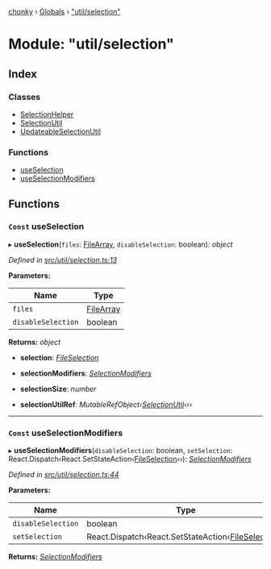 [chonky](../README.md) › [Globals](../globals.md) › ["util/selection"](_util_selection_.md)

# Module: "util/selection"

## Index

### Classes

* [SelectionHelper](../classes/_util_selection_.selectionhelper.md)
* [SelectionUtil](../classes/_util_selection_.selectionutil.md)
* [UpdateableSelectionUtil](../classes/_util_selection_.updateableselectionutil.md)

### Functions

* [useSelection](_util_selection_.md#const-useselection)
* [useSelectionModifiers](_util_selection_.md#const-useselectionmodifiers)

## Functions

### `Const` useSelection

▸ **useSelection**(`files`: [FileArray](_types_files_types_.md#filearray), `disableSelection`: boolean): *object*

*Defined in [src/util/selection.ts:13](https://github.com/TimboKZ/Chonky/blob/cb533b8/src/util/selection.ts#L13)*

**Parameters:**

Name | Type |
------ | ------ |
`files` | [FileArray](_types_files_types_.md#filearray) |
`disableSelection` | boolean |

**Returns:** *object*

* **selection**: *[FileSelection](../interfaces/_types_selection_types_.fileselection.md)*

* **selectionModifiers**: *[SelectionModifiers](../interfaces/_types_selection_types_.selectionmodifiers.md)*

* **selectionSize**: *number*

* **selectionUtilRef**: *MutableRefObject‹[SelectionUtil](../classes/_util_selection_.selectionutil.md)‹››*

___

### `Const` useSelectionModifiers

▸ **useSelectionModifiers**(`disableSelection`: boolean, `setSelection`: React.Dispatch‹React.SetStateAction‹[FileSelection](../interfaces/_types_selection_types_.fileselection.md)››): *[SelectionModifiers](../interfaces/_types_selection_types_.selectionmodifiers.md)*

*Defined in [src/util/selection.ts:44](https://github.com/TimboKZ/Chonky/blob/cb533b8/src/util/selection.ts#L44)*

**Parameters:**

Name | Type |
------ | ------ |
`disableSelection` | boolean |
`setSelection` | React.Dispatch‹React.SetStateAction‹[FileSelection](../interfaces/_types_selection_types_.fileselection.md)›› |

**Returns:** *[SelectionModifiers](../interfaces/_types_selection_types_.selectionmodifiers.md)*
